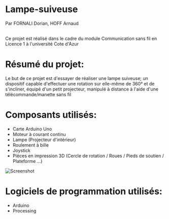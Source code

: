 # Lampe-suiveuse
Par FORNALI Dorian, HOFF Arnaud <br><br>

Ce projet est réalisé dans le cadre du module Communication sans fil en Licence 1 à l'université Cote d'Azur

# Résumé du projet:

Le but de ce projet est d'essayer de réaliser une lampe suiveuse; un dispositif capable d'effectuer une rotation sur elle-même de 360° et de s'incliner, équipé d'un petit projecteur, manipulé à distance à l'aide d'une télécommande/manette sans fil <br>

# Composants utilisés:

- Carte Arduino Uno
- Moteur à courant continu
- Lampe (Projecteur d'intérieur)
- Roulement à bille
- Joystick
- Pièces en impression 3D (Cercle de rotation / Roues / Pieds de soutien / Plateforme ...)

![Screenshot](image0.jpg)
# Logiciels de programmation utilisés:

- Arduino
- Processing

